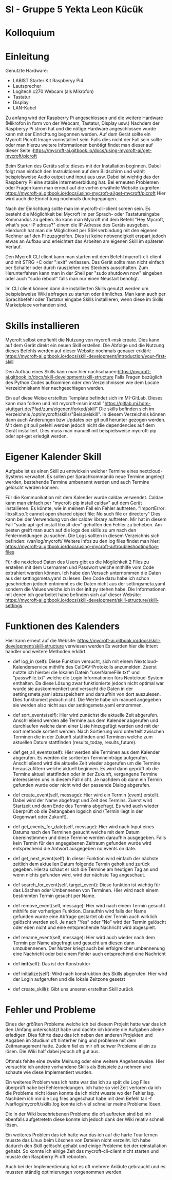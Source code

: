 # SI - Gruppe 5 Yekta Leon Kücük

# Kolloquium

# Einleitung

Genutzte Hardware: 
- LABIST Starter Kit Raspberyy Pi4
- Lautsprecher
- Logitech c270 Webcam (als Mikrofon)
- Tastatur
- Display
- LAN-Kabel

Zu anfang wird der Raspberry Pi angeschlossen und die weitere Hardware (Mikrofon in form von der Webcam, Tastatur, Display usw.)
Nachdem der Raspberyy Pi strom hat und die nötige Hardware angeschlossen wurde kann mit der Einrichtung begonnen werden.
Auf dem Gerät sollte ein Mycroft Picroft Image vorinstalliert sein. Falls dies nicht der Fall sein sollte oder man hierzu weitere Informationen
benötigt findet man dieser auf dieser Seite :https://mycroft-ai.gitbook.io/docs/using-mycroft-ai/get-mycroft/picroft

Beim Starten des Geräts sollte dieses mit der Installation beginnen. Dabei folgt man einfach den Instruktionen auf dem Bildschirm
und wählt beispielsweise Audio output und input aus usw. Dabei ist wichtig das der Raspberry Pi eine stabile Internetverbidung hat.
Bei erneuten Problemen oder Fragen kann man erneut auf die vorhin erwähnte Website zugreifen: https://mycroft-ai.gitbook.io/docs/using-mycroft-ai/get-mycroft/picroft
Hier wird auch die Einrichtung nochmals durchgegangen.

Nach der Einrichtung sollte man im mycroft-cli-client screen sein. 
Es besteht die Möglichkeit bei Mycroft im  per Sprach- oder Tastatureingabe Kommandos zu geben. So kann man 
Mycroft mit dem Befehl "Hey Mycroft, what's your IP adress?" einem die IP Adresse des Geräts ausgeben. Hierdurch hat man die Möglichkeit
per SSH verbindung mit den eigenen Rechner auf den Pi zuzugreifen. Dies ist keine notwendigkeit erspart jedoch etwas an Aufbau und erleichtert
das Arbeiten am eigenen Skill im späteren Verlauf. 

Den Mycroft CLI client kann man starten mit dem Befehl mycroft-cli-client und mit STRG +C oder ":exit" verlassen. Das Gerät sollte man
nicht einfach per Schalter oder durch rausziehen des Steckers ausschalten. Zum Herunterfahren kann man in der Shell per "sudo shutdown now" eingeben
oder auch "sudo reboot" falls man nur einen Neustart benötigt.

Im CLI client können dann die installierten Skills genutzt werden um beispielsweise Wiki abfragen zu starten oder ähnliches. Man kann auch
per Sprachbefehl oder Tastatur eingabe Skills installieren, wenn diese im Skills Marketplace vorhanden sind.

# Skills installieren

Mycroft selbst empfiehlt die Nutzung von mycroft-msk create. Dies kann auf dem Gerät direkt ein neuen Skill erstellen. Die Abfolge und die Nutzung dieses Befehls
werden auf dieser Website nochmals genauer erklärt:
https://mycroft-ai.gitbook.io/docs/skill-development/introduction/your-first-skill

Den Aufbau eines Skills kann man hier nachschauen:https://mycroft-ai.gitbook.io/docs/skill-development/skill-structure
Falls Fragen bezüglich des Python Codes aufkommen oder den Verzeichnissen wie dem Locale Verzeichniskann hier nachgeschlagen werden.

Ein auf diese Weise erstelltes Template befindet sich im MI-GitLab. Dieses kann man forken und mit mycroft-msm install "https://gitlab.mi.hdm-stuttgart.de/Pfad/zum/eigenen/forked/skill"
Die skills befinden sich im Verzeichnis /opt/mycroft/skills/"Beispielskill". In diesem Verzeichnis können dann auch Änderungen bzw Updates per git pull herunter gezogen werden.
Mit dem git pull pefehl werden jedoch nicht die dependencies auf dem Gerät installiert. Dies muss man manuell mit beispielsweise mycroft-pip oder apt-get erledgit werden.

# Eigener Kalender Skill

Aufgabe ist es einen Skill zu entwickeln welcher Termine eines nextcloud-Systems verwaltet. Es sollen per Sprachkommando neue Termine angelegt werden,
bestehende Termine umbenannt werden und auch Termine gelöscht werden können.

Für die Kommunikation mit dem Kalender wurde caldav verwendet. Caldav kann man einfach per "mycroft-pip install caldav" auf dem Gerät installieren.
Es könnte, wie in meinem Fall ein Fehler auftreten. "ImportError: libxslt.so.1: cannot open shared object file: No such file or directory"
Dies kann bei der Verwendung von der caldav library auftreten. Mir hat in diesem Fall "sudo apt-get install libxslt-dev" geholfen den Fehler zu beheben.
Am besten greift man auch auf die logs des skills zu um nach den Fehlermeldungen zu suchen. Die Logs sollten in diesem Verzeichnis sich befinden: /var/log/mycroft/
Weitere Infos zu den log files findet man hier: https://mycroft-ai.gitbook.io/docs/using-mycroft-ai/troubleshooting/log-files

Für die nextcloud Daten des Users gibt es die Möglichkeit 2 Files zu erstellen mit dem Usernamen und Passwort welche mithilfe vom Code extrahiert werden können.
Ich habe den Versuch unternommen die Daten aus der settingsmeta.yaml zu lesen. Den Code dazu habe ich schon geschrieben jedoch entnimmt es die Daten nicht aus der settingsmeta.yaml
sondern die Values welche ich in der __init__.py stehen habe. Die Informationen mit denen ich gearbeitet habe befinden sich auf dieser Website: https://mycroft-ai.gitbook.io/docs/skill-development/skill-structure/skill-settings

# Funktionen des Kalenders

Hier kann erneut auf die Website: https://mycroft-ai.gitbook.io/docs/skill-development/skill-structure
verwiesen werden
Es werden hier die Intent handler und weitere Methoden erklärt.

- def log_in (self): Diese Funktion versucht, sich mit einem Nextcloud-Kalenderservice mithilfe des CalDAV-Protokolls anzumelden.
Zuerst nutzte ich hierbei die lokalen Datein "userNameFile.txt" und "passwFile.txt" welche die Login Informationen fürs Nextcloud-System enthalten.
Da diese Lösung zwar funktionierte jedoch nicht optimal war wurde sie auskommentiert und versucht die Daten in der settingsmeta.yaml abzuspeichern und daraufhin
von dort auszulesen. Dies funktioniert jedoch nicht. Die Werte habe ich manuell angegeben sie werden also nicht aus der settingsmeta.yaml entnommen.

- def sort_events(self): Hier wird zunächst die aktuelle Zeit abgerufen. Anschließend werden alle Termine aus dem Kalender abgerufen und durchlaufen
welche dann einer Liste hinzugefügt werden und mit der sort methode sortiert werden. Nach Sortierung wird unterteilt zwischen Terminen die in der Zukunft stattfinden und Terminen
welche zum aktuellen Datum stattfinden (results_today, results_future).

- def get_all_events(self): Hier werden alle Terminen aus dem Kalender abgerufen. Es werden die sortierten Termineinträge aufgerufen. Anschließend wird die aktuelle Zeit
wieder abgerufen um die Termine herauszufiltern welche aktuell beginnen. Es wird dann geprüft ob die Termine aktuell stattfinden oder in der Zukunft, vergangene Termine interessieren uns in diesem Fall nicht.
Je nachdem ob dann ein Termin gefunden wurde oder nicht wird der passende Dialog abgerufen.

- def create_event(self, message): Hier wird ein Termin (event) erstellt. Dabei wird der Name abgefragt und Zeit des Termins. Zuerst wird Startzeit und dann Ende des Termins abgefragt.
Es wird auch wieder überprüft ob die Zeitangaben logsich sind (Termin liegt in der Gegenwart oder Zukunft).

- def get_events_for_date(self, message): Hier wird nach Input eines Datums nach den Terminen gesucht welche mit dem Datum übereinstimmen und diese Termine werden daraufhin ausgegeben.
Falls kein Termin für den angegebenen Zeitraum gefunden wurde wird entsprechend die Antwort ausgegeben no events on date.

- def get_next_event(self): In dieser Funktion wird einfach der nächste zeitlich dem aktuellen Datum folgende Termin geholt und zurück gegeben.
Hierzu schaut er sich die Termine am heutigen Tag an und wenn nichts gefunden wird, wird der nächste Tag angeschaut.

- def search_for_event(self, target_event): Diese funktion ist wichtig für das Löschen oder Umbennenen von Terminen. Hier wird nach einem bestimmten Termin
gesucht per Name.

- def remove_event(self, message): Hier wird nach einem Termin gesucht mithilfe der vorherigen Funktion. Daraufhin wird falls der Name gefunden wurde
eine Abfrage gestartet ob der Termin auch wirklich gelöscht werden soll. Je nach "Yes" oder "No" wird der Termin gelöscht oder eben nicht und eine entsprechende Nachricht wird abgespielt.

- def rename_event(self, message): Hier wird auch wieder nach dem Termin per Name abgefragt und gesucht um diesen dann umzubennenen. Der Nutzer
kriegt auch bei erfolgreicher umbennenung eine Nachricht oder bei einem Fehler auch entsprechend eine Nachricht

- def __init__(self): Das ist der Konstruktor

- def initialize(self): Wird nach konstruktion des Skills abgerufen. Hier wird der Login aufgerufen und die lokale Zeitzone gesetzt

- def create_skill(): Gibt uns unseren erstellten Skill zurück

# Fehler und Probleme

Eines der größten Probleme welche ich bei diesem Projekt hatte war das ich den Umfang unterschätzt habe und dachte ich könnte die Aufgaben alleine erledigen.
Dies führte dazu das ich neben den anderen Projekten und Abgaben im Studium oft hinterher hing und probleme mit dem Zeitmanagement hatte.
Zudem fiel es mir oft schwer Probleme allein zu lösen. Die Wiki half dabei jedoch oft gut aus.

Oftmals fehlte eine zweite Meinung oder eine weitere Angehensweise. Hier versuchte ich andere vorhandene Skills als Beispiele zu nehmen und schaute wie diese Implementiert wurden.

Ein weiteres Problem was ich hatte war das ich zu spät die Log Files überprüft habe bei Fehlermeldungen. Ich habe so viel Zeit verloren da ich die Probleme 
nicht lösen konnte da ich nicht wusste wo der Fehler lag. Nachdem ich mir die Log files angeschaut habe mit dem Befehl tail -f /var/log/mycroft/skills.log
konnte ich viel schneller meine Probleme lösen.

Die in der Wiki beschriebenen Probleme die oft auftreten sind bei mir ebenfalls aufgetretetn diese konnte ich jedoch dank der Wiki relativ schnell lösen.

Ein weiteres Problem das ich hatte war das ich auf die harte Tour lernen musste das Linux beim Löschen von Dateien nicht verzeiht. Ich habe dadurch den Skill gelöscht
gehabt und einige Probleme bei der reinstallation gehabt. So konnte ich einige Zeit das mycroft-cli-client nicht starten und musste den Raspberry Pi oft rebooten.

Auch bei der Implementierung hat es oft mehrere Anläufe gebraucht und es mussten ständig optimierungen vorgenommen werden. 




